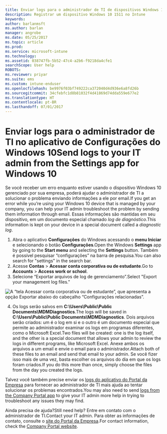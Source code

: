 ```yaml
---
title: Enviar logs para o administrador de TI de dispositivos Windows 10 | Microsoft Docs
description: Registrar um dispositivo Windows 10 1511 no Intune
keywords: 
author: barlanmsft
ms.author: barlan
manager: angrobe
ms.date: 05/25/2017
ms.topic: article
ms.prod: 
ms.service: microsoft-intune
ms.technology: 
ms.assetid: 038747fb-5b52-47c4-a2b6-f9218da4cfe1
searchScope: User help
ROBOTS: 
ms.reviewer: priyar
ms.suite: ems
ms.custom: intune-enduser
ms.openlocfilehash: be9976f03bf749222ca372040d4d936e6a8fd26b
ms.sourcegitcommit: 34cfebfc1d8b81032f4d41869d74dda559e677e2
ms.translationtype: HT
ms.contentlocale: pt-BR
ms.lasthandoff: 07/01/2017
---
```

# <span data-ttu-id="32b17-103">Enviar logs para o administrador de TI no aplicativo de Configurações do Windows 10</span><span class="sxs-lookup"><span data-stu-id="32b17-103">Send logs to your IT admin from the Settings app for Windows 10</span></span>
<a id="send-logs-to-your-it-admin-from-the-settings-app-for-windows-10" class="xliff"></a>

<span data-ttu-id="32b17-104">Se você receber um erro enquanto estiver usando o dispositivo Windows 10 gerenciado por sua empresa, poderá ajudar o administrador de TI a solucionar o problema enviando informações a ele por email.</span><span class="sxs-lookup"><span data-stu-id="32b17-104">If you get an error while you’re using your Windows 10 device that is managed by your company, you can help your IT admin troubleshoot the problem by sending them information through email.</span></span> <span data-ttu-id="32b17-105">Essas informações são mantidas em seu dispositivo, em um documento especial chamado _log de diagnóstico_.</span><span class="sxs-lookup"><span data-stu-id="32b17-105">This information is kept on your device in a special document called a _diagnostic log_.</span></span>

1.  <span data-ttu-id="32b17-106">Abra o aplicativo **Configurações** do Windows acessando o **menu Iniciar** e selecionando o botão **Configurações**.</span><span class="sxs-lookup"><span data-stu-id="32b17-106">Open the Windows **Settings** app by going to the **Start menu** and selecting the **Settings** button.</span></span> <span data-ttu-id="32b17-107">Também é possível pesquisar “configurações” na barra de pesquisa.</span><span class="sxs-lookup"><span data-stu-id="32b17-107">You can also search for "settings" in the search bar.</span></span>
2.  <span data-ttu-id="32b17-108">Acesse **Contas** > **Acessar conta corporativa ou de estudante**.</span><span class="sxs-lookup"><span data-stu-id="32b17-108">Go to **Accounts** > **Access work or school**.</span></span>
3.  <span data-ttu-id="32b17-109">Selecione “Exportar arquivos de log de gerenciamento”.</span><span class="sxs-lookup"><span data-stu-id="32b17-109">Select "Export your management log files."</span></span>

  ![A “tela Acessar conta corporativa ou de estudante”, que apresenta a opção Exportar abaixo do cabeçalho “Configurações relacionadas”.](./media/w10-export-logs.png)

4. <span data-ttu-id="32b17-111">Os logs serão salvos em **C:\Users\Public\Public Documents\MDMDiagnostics**.</span><span class="sxs-lookup"><span data-stu-id="32b17-111">The logs will be saved in **C:\Users\Public\Public Documents\MDMDiagnostics**.</span></span> <span data-ttu-id="32b17-112">Dois arquivos serão criados: um é o log em si e o outro é um documento especial que permite ao administrador examinar os logs em programas diferentes, como o Microsoft Excel.</span><span class="sxs-lookup"><span data-stu-id="32b17-112">Two files will be created: one is the log itself, and the other is a special document that allows your admin to review the logs in different programs, like Microsoft Excel.</span></span> <span data-ttu-id="32b17-113">Anexe ambos os arquivos a um email e envie o email para o administrador.</span><span class="sxs-lookup"><span data-stu-id="32b17-113">Attach both of these files to an email and send that email to your admin.</span></span> <span data-ttu-id="32b17-114">Se você fizer isso mais de uma vez, basta escolher os arquivos do dia em que os logs foram criados.</span><span class="sxs-lookup"><span data-stu-id="32b17-114">If you do this more than once, simply choose the files from the day you created the logs.</span></span> 

<span data-ttu-id="32b17-115">Talvez você também precise enviar os [logs do aplicativo do Portal da Empresa](send-logs-to-your-it-admin-cp-windows.md) para fornecer ao administrador de TI mais ajuda ao tentar solucionar os problemas encontrados.</span><span class="sxs-lookup"><span data-stu-id="32b17-115">You may also need to send [logs from the Company Portal app](send-logs-to-your-it-admin-cp-windows.md) to give your IT admin more help in trying to troubleshoot any issues they may find.</span></span> 

<span data-ttu-id="32b17-116">Ainda precisa de ajuda?</span><span class="sxs-lookup"><span data-stu-id="32b17-116">Still need help?</span></span> <span data-ttu-id="32b17-117">Entre em contato com o administrador de TI.</span><span class="sxs-lookup"><span data-stu-id="32b17-117">Contact your IT admin.</span></span> <span data-ttu-id="32b17-118">Para obter as informações de contato, consulte o [site do Portal da Empresa](http://portal.manage.microsoft.com).</span><span class="sxs-lookup"><span data-stu-id="32b17-118">For contact information, check the [Company Portal website](http://portal.manage.microsoft.com).</span></span>
